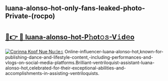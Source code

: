 ## luana-alonso-hot-only-fans​-leaked-photo​-Private-(rocpo)


# <h2><a href="https://mediaupload.pro?title=luana-alonso-hot&ref=git">🔗👉 🔴 luana-alonso-hot-P𝚑ot𝚘𝚜-V𝚒d𝚎o</a></h2>

[![Corinna Kopf Nue Nu𝚍e𝚜](https://i.imgur.com/0qMVB7G.gif)](https://mediaupload.pro?title=luana-alonso-hot&ref=git)
Online-influencer-luana-alonso-hot,known-for-publishing-dance-and-lifestyle-content,-including-performances-and-vlogs-on-social-media-platforms.Brilliant-ventriloquist-assistant-luana-alonso-hot,celebrated-for-their-exceptional-abilities-and-accomplishments-in-assisting-ventriloquists.  